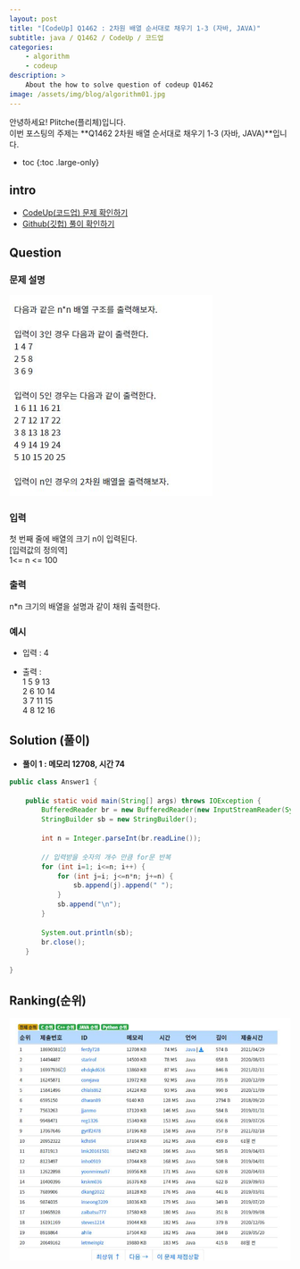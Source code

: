 ```yaml
---
layout: post
title: "[CodeUp] Q1462 : 2차원 배열 순서대로 채우기 1-3 (자바, JAVA)"
subtitle: java / Q1462 / CodeUp / 코드업
categories:
    - algorithm
    - codeup
description: >
    About the how to solve question of codeup Q1462
image: /assets/img/blog/algorithm01.jpg
---
```


안녕하세요! Plitche(플리체)입니다.  
이번 포스팅의 주제는 **Q1462 2차원 배열 순서대로 채우기 1-3 (자바, JAVA)**입니다.

* toc
{:toc .large-only}

## intro
* [CodeUp(코드업) 문제 확인하기](https://codeup.kr/problem.php?id=1462)  
* [Github(깃헙) 풀이 확인하기](https://github.com/plitche/CodeUp_Solution/tree/master/Q1401~Q1500/Q1462)  

## Question
### 문제 설명
![](/assets/post/codeup/Q1400~Q1499/20211023_01/01.JPG)  

### 입력
첫 번째 줄에 배열의 크기 n이 입력된다.  
[입력값의 정의역]  
1<= n <= 100  

### 출력
n*n 크기의 배열을 설명과 같이 채워 출력한다.  

### 예시
* 입력 : 4  

* 출력 :  
1 5 9 13  
2 6 10 14  
3 7 11 15  
4 8 12 16  

## Solution (풀이)
* **풀이 1 : 메모리 12708, 시간 74**  

```java
public class Answer1 {

    public static void main(String[] args) throws IOException {
        BufferedReader br = new BufferedReader(new InputStreamReader(System.in));
        StringBuilder sb = new StringBuilder();
        
        int n = Integer.parseInt(br.readLine());
        
        // 입력받을 숫자의 개수 만큼 for문 반복
        for (int i=1; i<=n; i++) {
        	for (int j=i; j<=n*n; j+=n) {
        		sb.append(j).append(" ");
        	}
        	sb.append("\n");
        }
        
        System.out.println(sb);
        br.close();
    }
    	 
}
```  

## Ranking(순위)
![](/assets/post/codeup/Q1400~Q1499/20211023_01/03.JPG)  